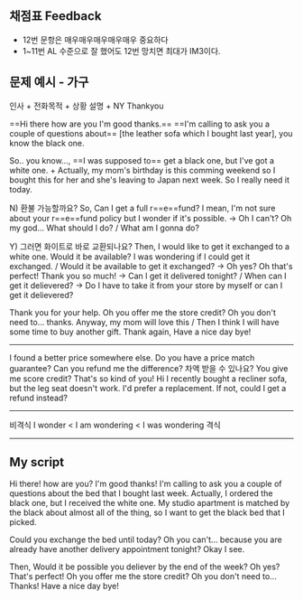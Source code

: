 ## 채점표 Feedback
- 12번 문항은 매우매우매우매우매우 중요하다
- 1~11번 AL 수준으로 잘 했어도 12번 망치면 최대가 IM3이다.

## 문제 예시 - 가구

인사 + 전화목적 + 상황 설명 + NY Thankyou

==Hi there how are you I'm good thanks.==
==I'm calling to ask you a couple of questions about== [the leather sofa which I bought last year], you know the black one.

So.. you know..., ==I was supposed to== get a black one, but I've got a white one. + Actually, my mom's birthday is this comming weekend so I bought this for her and she's leaving to Japan next week. So I really need it today.

N) 환불 가능할까요?
So, Can I get a full r==e==fund? I mean, I'm not sure about your r==e==fund policy but I wonder if it's possible.
 -> Oh I can't? Oh my god... What should I do? / What am I gonna do?

Y) 그러면 화이트로 바로 교환되나요?
Then, I would like to get it exchanged to a white one. Would it be available? I was wondering if I could get it exchanged. / Would it be available to get it exchanged?
 -> Oh yes? Oh that's perfect! Thank you so much!
 -> Can I get it delivered tonight? / When can I get it delievered?
 -> Do I have to take it from your store by myself or can I get it delievered?

Thank you for your help. Oh you offer me the store credit? Oh you don't need to... thanks. Anyway, my mom will love this / Then I think I will have some time to buy another gift. Thank again, Have a nice day bye!

---
I found a better price somewhere else. Do you have a price match guarantee?
Can you refund me the difference? 차액 받을 수 있나요?
You give me score credit? That's so kind of you!
Hi I recently bought a recliner sofa, but the leg seat doesn't work.
I'd prefer a replacement. If not, could I get a refund instead?

---
비격식 I wonder < I am wondering < I was wondering 격식

---
## My script
Hi there! how are you? I'm good thanks!
I'm calling to ask you a couple of questions about the bed that I bought last week. Actually, I ordered the black one, but I received the white one. My studio apartment is matched by the black about almost all of the thing, so I want to get the black bed that I picked.

Could you exchange the bed until today? Oh you can't... because you are already have another delivery appointment tonight? Okay I see.

Then, Would it be possible you deliever by the end of the week? Oh yes? That's perfect! Oh you offer me the store credit? Oh you don't need to... Thanks! Have a nice day bye!


